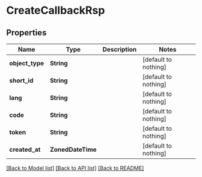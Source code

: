 # CreateCallbackRsp


## Properties
Name | Type | Description | Notes
------------ | ------------- | ------------- | -------------
**object_type** | **String** |  | [default to nothing]
**short_id** | **String** |  | [default to nothing]
**lang** | **String** |  | [default to nothing]
**code** | **String** |  | [default to nothing]
**token** | **String** |  | [default to nothing]
**created_at** | **ZonedDateTime** |  | [default to nothing]


[[Back to Model list]](../README.md#models) [[Back to API list]](../README.md#api-endpoints) [[Back to README]](../README.md)


